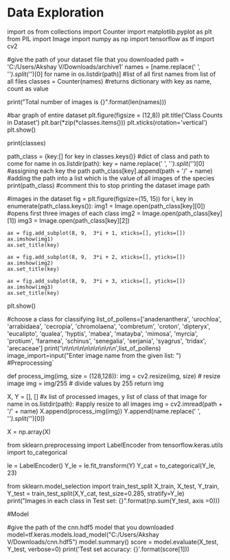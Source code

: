 # Data Exploration


import os
from collections import Counter
import matplotlib.pyplot as plt
from PIL import Image
import numpy as np
import tensorflow as tf
import cv2

#give the path of your dataset file that you downloaded
path =  'C:/Users/Akshay V/Downloads/archive1'
names = [name.replace(' ', '_').split('_')[0] for name in os.listdir(path)] #list of all first names from list of all files
classes = Counter(names)  #returns dictionary with key as name, count as value

print("Total number of images is {}".format(len(names)))

#bar graph of entire dataset
plt.figure(figsize = (12,8))
plt.title('Class Counts in Dataset')
plt.bar(*zip(*classes.items())) 
plt.xticks(rotation='vertical')
plt.show()

print(classes)

path_class  = {key:[] for key in classes.keys()} #dict of class and path to come
for name in os.listdir(path):
    key = name.replace(' ', '_').split('_')[0] #assigning each key the path
    path_class[key].append(path + '/' + name) #adding the path into a list which is the value of all images of the species
print(path_class) #comment this to stop printing the dataset image path


#images in the dataset
fig = plt.figure(figsize=(15, 15))
for i, key in enumerate(path_class.keys()):
    img1 = Image.open(path_class[key][0]) #opens first three images of each class
    img2 = Image.open(path_class[key][1]) 
    img3 = Image.open(path_class[key][2]) 

    ax = fig.add_subplot(8, 9,  3*i + 1, xticks=[], yticks=[])
    ax.imshow(img1)
    ax.set_title(key)
    
    ax = fig.add_subplot(8, 9,  3*i + 2, xticks=[], yticks=[])
    ax.imshow(img2)
    ax.set_title(key)

    ax = fig.add_subplot(8, 9,  3*i + 3, xticks=[], yticks=[])
    ax.imshow(img3)
    ax.set_title(key)
plt.show()

#choose a class for classifying
list_of_pollens=['anadenanthera', 'urochloa', 'arrabidaea', 'cecropia',
                 'chromolaena', 'combretum', 'croton', 'dipteryx',
                 'eucalipto', 'qualea', 'hyptis', 'mabea',
                 'matayba', 'mimosa', 'myrcia', 'protium',
                 'faramea', 'schinus', 'senegalia', 'serjania',
                 'syagrus', 'tridax', 'arecaceae']
print('\n\n\n\n\n\n\n\n\n\n',list_of_pollens)
image_import=input("Enter image name from the given list: ")
#Preprocessing`

def process_img(img, size = (128,128)):
    img = cv2.resize(img, size)  # resize image
    img = img/255                   # divide values by 255
    return img 

X, Y = [], []     #x list of processed images, y list of class of that image
for name  in os.listdir(path):   #apply resize to all images
    img = cv2.imread(path + '/' + name)
    X.append(process_img(img))
    Y.append(name.replace(' ', '_').split('_')[0])

X = np.array(X)

from sklearn.preprocessing import LabelEncoder
from tensorflow.keras.utils import to_categorical

le = LabelEncoder()
Y_le = le.fit_transform(Y)
Y_cat = to_categorical(Y_le, 23)

from sklearn.model_selection import train_test_split
X_train, X_test, Y_train, Y_test = train_test_split(X,Y_cat, test_size=0.285, stratify=Y_le)
print("Images in each class in Test set: {}".format(np.sum(Y_test, axis =0)))



#Model

#give the path of the cnn.hdf5 model that you downloaded
model=tf.keras.models.load_model("C:/Users/Akshay V/Downloads/cnn.hdf5")
model.summary()
score = model.evaluate(X_test, Y_test, verbose=0)
print('Test set accuracy: {}'.format(score[1]))
